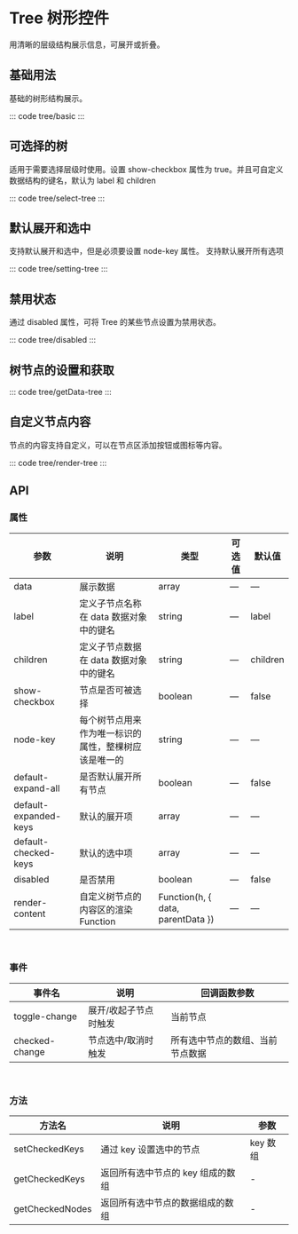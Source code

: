 <script setup>
import basic from 'exam/tree/basic.vue'
import selectTree from 'exam/tree/select-tree.vue'
import settingTree from 'exam/tree/setting-tree.vue'
import disabled from 'exam/tree/disabled.vue'
import getDataTree from 'exam/tree/getData-tree.vue'
import renderTree from 'exam/tree/render-tree.vue'
</script>

# Tree 树形控件

用清晰的层级结构展示信息，可展开或折叠。

## 基础用法

基础的树形结构展示。

::: code tree/basic
<basic></basic>
:::

## 可选择的树

适用于需要选择层级时使用。设置 show-checkbox 属性为 true。并且可自定义数据结构的键名，默认为 label 和 children

::: code tree/select-tree
<selectTree></selectTree>
:::

## 默认展开和选中

支持默认展开和选中，但是必须要设置 node-key 属性。 支持默认展开所有选项

::: code tree/setting-tree
<settingTree></settingTree>
:::

## 禁用状态

通过 disabled 属性，可将 Tree 的某些节点设置为禁用状态。

::: code tree/disabled
<disabled></disabled>
:::

## 树节点的设置和获取

::: code tree/getData-tree
<getDataTree></getDataTree>
:::

## 自定义节点内容

节点的内容支持自定义，可以在节点区添加按钮或图标等内容。

::: code tree/render-tree
<renderTree></renderTree>
:::

## API

### 属性

| 参数                  | 说明                                                 | 类型                              | 可选值 | 默认值   |
| --------------------- | ---------------------------------------------------- | --------------------------------- | ------ | -------- |
| data                  | 展示数据                                             | array                             | —      | —        |
| label                 | 定义子节点名称在 data 数据对象中的键名               | string                            | —      | label    |
| children              | 定义子节点数据在 data 数据对象中的键名               | string                            | —      | children |
| show-checkbox         | 节点是否可被选择                                     | boolean                           | —      | false    |
| node-key              | 每个树节点用来作为唯一标识的属性，整棵树应该是唯一的 | string                            | —      | —        |
| default-expand-all    | 是否默认展开所有节点                                 | boolean                           | —      | false    |
| default-expanded-keys | 默认的展开项                                         | array                             | —      | —        |
| default-checked-keys  | 默认的选中项                                         | array                             | —      | —        |
| disabled              | 是否禁用                                             | boolean                           | —      | false    |
| render-content        | 自定义树节点的内容区的渲染 Function                  | Function(h, { data, parentData }) | —      | —        |

<br/>

### 事件

| 事件名         | 说明                  | 回调函数参数                     |
| -------------- | --------------------- | -------------------------------- |
| toggle-change  | 展开/收起子节点时触发 | 当前节点                         |
| checked-change | 节点选中/取消时触发   | 所有选中节点的数组、当前节点数据 |

<br/>

### 方法

| 方法名          | 说明                              | 参数     |
| --------------- | --------------------------------- | -------- |
| setCheckedKeys  | 通过 key 设置选中的节点           | key 数组 |
| getCheckedKeys  | 返回所有选中节点的 key 组成的数组 | -        |
| getCheckedNodes | 返回所有选中节点的数据组成的数组  | -        |
